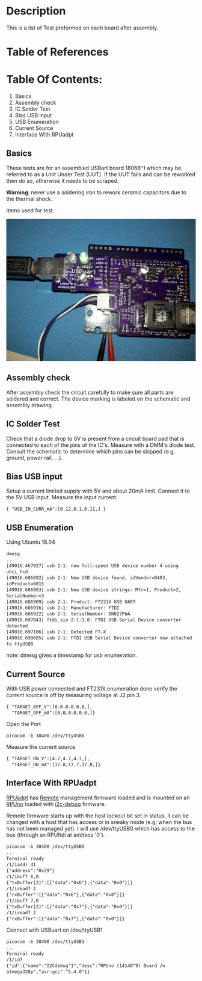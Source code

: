 # Description

This is a list of Test preformed on each board after assembly.

# Table of References


# Table Of Contents:

1. Basics
2. Assembly check
3. IC Solder Test
4. Bias USB input
5. USB Enumeration
6. Current Source
7. Interface With RPUadpt

## Basics

These tests are for an assembled USBart board 18066^1 which may be referred to as a Unit Under Test (UUT). If the UUT fails and can be reworked then do so, otherwise it needs to be scraped. 

__Warning__: never use a soldering iron to rework ceramic capacitors due to the thermal shock.

Items used for test.

![ItemsForTest](./18066_ItemsUsedForTest.jpg "Items used for test")

## Assembly check

After assembly check the circuit carefully to make sure all parts are soldered and correct. The device marking is labeled on the schematic and assembly drawing.


## IC Solder Test

Check that a diode drop to 0V is present from a circuit board pad that is connected to each of the pins of the IC's. Measure with a DMM's diode test. Consult the schematic to determine which pins can be skipped (e.g. ground, power rail, ...).


## Bias USB input

Setup a current limited supply with 5V and about 20mA limit. Connect it to the 5V USB input. Measure the input current.

``` 
{ "USB_IN_CURR_mA":[0.12,0.1,0.11,] }
``` 


## USB Enumeration

Using Ubuntu 18.04

```
dmesg
...
[49016.467927] usb 2-1: new full-speed USB device number 4 using uhci_hcd
[49016.686892] usb 2-1: New USB device found, idVendor=0403, idProduct=6015
[49016.686903] usb 2-1: New USB device strings: Mfr=1, Product=2, SerialNumber=3
[49016.686909] usb 2-1: Product: FT231X USB UART
[49016.686916] usb 2-1: Manufacturer: FTDI
[49016.686922] usb 2-1: SerialNumber: DN027PWA
[49016.697043] ftdi_sio 2-1:1.0: FTDI USB Serial Device converter detected
[49016.697106] usb 2-1: Detected FT-X
[49016.699085] usb 2-1: FTDI USB Serial Device converter now attached to ttyUSB0

```

note: dmesg gives a timestamp for usb enumeration. 


## Current Source

With USB power connected and FT231X enumeration done verify the current source is off by measuring voltage at J2 pin 3.

``` 
{ "TARGET_OFF_V":[0.0,0.0,0.0,],
  "TARGET_OFF_mA":[0.0,0.0,0.0,]}
``` 

Open the Port

```
picocom -b 38400 /dev/ttyUSB0
```

Measure the current source

``` 
{ "TARGET_ON_V":[4.7,4.7,4.7,],
  "TARGET_ON_mA":[17.8,17.7,17.8,]}
``` 

## Interface With RPUadpt

[RPUadpt] has [Remote] management firmware loaded and is mounted on an [RPUno] loaded with [i2c-debug] firmware.

[RPUadpt]: https://github.com/epccs/RPUadpt/
[Remote]: https://github.com/epccs/RPUadpt/tree/master/Remote
[RPUno]: https://github.com/epccs/RPUno
[i2c-debug]: https://github.com/epccs/RPUno/tree/master/i2c-debug

Remote firmware starts up with the host lockout bit set in status, it can be changed with a host that has access or in sneaky mode (e.g. when the bus has not been managed yet). I will use /dev/ttyUSB0 which has access to the bus (through an RPUftdi at address '0').

```
picocom -b 38400 /dev/ttyUSB0
...
Terminal ready
/1/iaddr 41
{"address":"0x29"}
/1/ibuff 6,0
{"txBuffer[2]":[{"data":"0x6"},{"data":"0x0"}]}
/1/iread? 2
{"rxBuffer":[{"data":"0x6"},{"data":"0x8"}]}
/1/ibuff 7,0
{"txBuffer[2]":[{"data":"0x7"},{"data":"0x0"}]}
/1/iread? 2
{"rxBuffer":[{"data":"0x7"},{"data":"0x0"}]}
```

Connect with USBuart on /dev/ttyUSB1 

```
picocom -b 38400 /dev/ttyUSB1
...
Terminal ready
/1/id?
{"id":{"name":"I2Cdebug^1","desc":"RPUno (14140^9) Board /w atmega328p","avr-gcc":"5.4.0"}}
```

